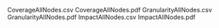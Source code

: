 CoverageAllNodes.csv
CoverageAllNodes.pdf
GranularityAllNodes.csv
GranularityAllNodes.pdf
ImpactAllNodes.csv
ImpactAllNodes.pdf
